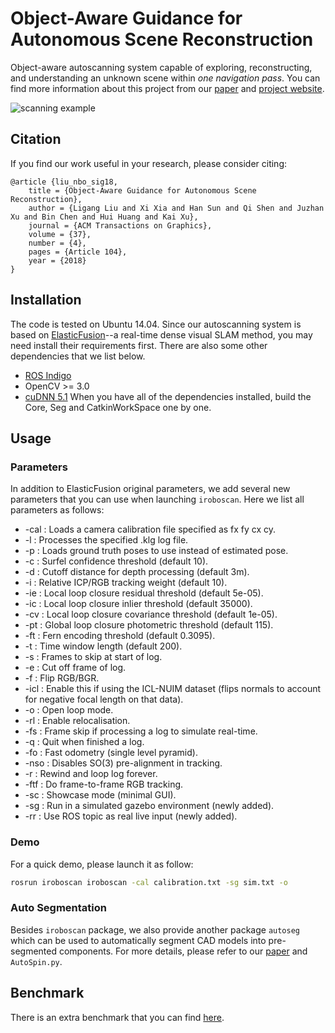 # Object-Aware Guidance for Autonomous Scene Reconstruction
Object-aware autoscanning system capable of exploring, reconstructing, and understanding an unknown scene within *one navigation pass*. You can find more information about this project from our [paper](http://kevinkaixu.net/papers/liu_sig18_nbo.pdf) and [project website](http://kevinkaixu.net/projects/nbo.html).

![scanning example](https://github.com/againxx/nbo-autoscanning/blob/master/doc/teaser.jpg)

## Citation
If you find our work useful in your research, please consider citing:
```
@article {liu_nbo_sig18,
    title = {Object-Aware Guidance for Autonomous Scene Reconstruction},
    author = {Ligang Liu and Xi Xia and Han Sun and Qi Shen and Juzhan Xu and Bin Chen and Hui Huang and Kai Xu},
    journal = {ACM Transactions on Graphics},
    volume = {37},
    number = {4},
    pages = {Article 104},
    year = {2018}
}
```

## Installation
The code is tested on Ubuntu 14.04. Since our autoscanning system is based on [ElasticFusion](https://github.com/mp3guy/ElasticFusion)--a real-time dense visual SLAM method, you may need install their requirements first. There are also some other dependencies that we list below.
* [ROS Indigo](http://wiki.ros.org/indigo/Installation/Ubuntu)
* OpenCV >= 3.0
* [cuDNN 5.1](https://developer.nvidia.com/cudnn)
When you have all of the dependencies installed, build the Core, Seg and CatkinWorkSpace one by one.

## Usage

### Parameters
In addition to ElasticFusion original parameters, we add several new parameters that you can use when launching `iroboscan`. Here we list all parameters as follows:
* -cal : Loads a camera calibration file specified as fx fy cx cy.
* -l : Processes the specified .klg log file.
* -p : Loads ground truth poses to use instead of estimated pose.
* -c : Surfel confidence threshold (default 10).
* -d : Cutoff distance for depth processing (default 3m).
* -i : Relative ICP/RGB tracking weight (default 10).
* -ie : Local loop closure residual threshold (default 5e-05).
* -ic : Local loop closure inlier threshold (default 35000).
* -cv : Local loop closure covariance threshold (default 1e-05).
* -pt : Global loop closure photometric threshold (default 115).
* -ft : Fern encoding threshold (default 0.3095).
* -t : Time window length (default 200).
* -s : Frames to skip at start of log.
* -e : Cut off frame of log.
* -f : Flip RGB/BGR.
* -icl : Enable this if using the ICL-NUIM dataset (flips normals to account for negative focal length on that data).
* -o : Open loop mode.
* -rl : Enable relocalisation.
* -fs : Frame skip if processing a log to simulate real-time.
* -q : Quit when finished a log.
* -fo : Fast odometry (single level pyramid).
* -nso : Disables SO(3) pre-alignment in tracking.
* -r : Rewind and loop log forever.
* -ftf : Do frame-to-frame RGB tracking.
* -sc : Showcase mode (minimal GUI).
* -sg : Run in a simulated gazebo environment (newly added).
* -rr : Use ROS topic as real live input (newly added).

### Demo
For a quick demo, please launch it as follow:
```bash
rosrun iroboscan iroboscan -cal calibration.txt -sg sim.txt -o
```

### Auto Segmentation
Besides `iroboscan` package, we also provide another package `autoseg` which can be used to automatically segment CAD models into pre-segmented components. For more details, please refer to our [paper](http://kevinkaixu.net/papers/liu_sig18_nbo.pdf) and `AutoSpin.py`.

## Benchmark
There is an extra benchmark that you can find [here](https://github.com/againxx/OASC-Benchmark).
